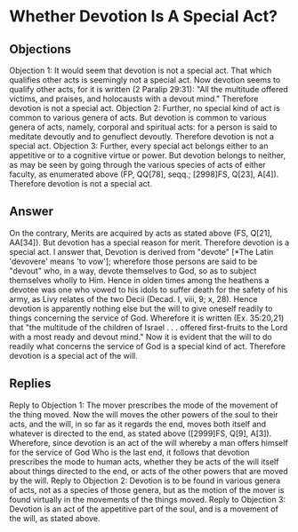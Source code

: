 # Whether Devotion Is A Special Act?
## Objections
Objection 1: It would seem that devotion is not a special act. That which qualifies other acts is seemingly not a special act. Now devotion seems to qualify other acts, for it is written (2 Paralip 29:31): "All the multitude offered victims, and praises, and holocausts with a devout mind." Therefore devotion is not a special act.
Objection 2: Further, no special kind of act is common to various genera of acts. But devotion is common to various genera of acts, namely, corporal and spiritual acts: for a person is said to meditate devoutly and to genuflect devoutly. Therefore devotion is not a special act.
Objection 3: Further, every special act belongs either to an appetitive or to a cognitive virtue or power. But devotion belongs to neither, as may be seen by going through the various species of acts of either faculty, as enumerated above (FP, QQ[78], seqq.; [2998]FS, Q[23], A[4]). Therefore devotion is not a special act.
## Answer
On the contrary, Merits are acquired by acts as stated above (FS, Q[21], AA[34]). But devotion has a special reason for merit. Therefore devotion is a special act.
I answer that, Devotion is derived from "devote" [*The Latin 'devovere' means 'to vow']; wherefore those persons are said to be "devout" who, in a way, devote themselves to God, so as to subject themselves wholly to Him. Hence in olden times among the heathens a devotee was one who vowed to his idols to suffer death for the safety of his army, as Livy relates of the two Decii (Decad. I, viii, 9; x, 28). Hence devotion is apparently nothing else but the will to give oneself readily to things concerning the service of God. Wherefore it is written (Ex. 35:20,21) that "the multitude of the children of Israel . . . offered first-fruits to the Lord with a most ready and devout mind." Now it is evident that the will to do readily what concerns the service of God is a special kind of act. Therefore devotion is a special act of the will.
## Replies
Reply to Objection 1: The mover prescribes the mode of the movement of the thing moved. Now the will moves the other powers of the soul to their acts, and the will, in so far as it regards the end, moves both itself and whatever is directed to the end, as stated above ([2999]FS, Q[9], A[3]). Wherefore, since devotion is an act of the will whereby a man offers himself for the service of God Who is the last end, it follows that devotion prescribes the mode to human acts, whether they be acts of the will itself about things directed to the end, or acts of the other powers that are moved by the will.
Reply to Objection 2: Devotion is to be found in various genera of acts, not as a species of those genera, but as the motion of the mover is found virtually in the movements of the things moved.
Reply to Objection 3: Devotion is an act of the appetitive part of the soul, and is a movement of the will, as stated above.